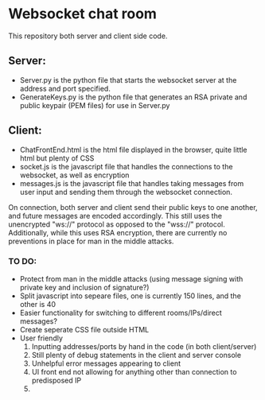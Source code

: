 # Websocket chat room

This repository both server and client side code.
## Server:
 - Server.py is the python file that starts the websocket server at the address and port specified.
 - GenerateKeys.py is the python file that generates an RSA private and public keypair (PEM files) for use in Server.py

## Client:
 - ChatFrontEnd.html is the html file displayed in the browser, quite little html but plenty of CSS
 - socket.js is the javascript file that handles the connections to the websocket, as well as encryption
 - messages.js is the javascript file that handles taking messages from user input and sending them through the websocket connection.

On connection, both server and client send their public keys to one another, and future messages are encoded accordingly. This still uses the unencrypted "ws://" protocol as opposed to the "wss://" protocol. Additionally, while this uses RSA encryption, there are currently no preventions in place for man in the middle attacks.

### TO DO:
- Protect from man in the middle attacks (using message signing with private key and inclusion of signature?)
- Split javascript into sepeare files, one is currently 150 lines, and the other is 40
- Easier functionality for switching to different rooms/IPs/direct messages?
- Create seperate CSS file outside HTML
- User friendly
  1. Inputting addresses/ports by hand in the code (in both client/server)
  2. Still plenty of debug statements in the client and server console
  3. Unhelpful error messages appearing to client
  4. UI front end not allowing for anything other than connection to predisposed IP
  5. 
